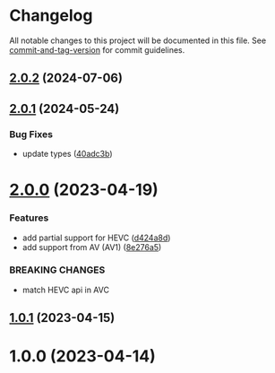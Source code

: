 # Changelog

All notable changes to this project will be documented in this file. See [commit-and-tag-version](https://github.com/absolute-version/commit-and-tag-version) for commit guidelines.

## [2.0.2](https://github.com/dmnsgn/media-codecs/compare/v2.0.1...v2.0.2) (2024-07-06)



## [2.0.1](https://github.com/dmnsgn/media-codecs/compare/v2.0.0...v2.0.1) (2024-05-24)


### Bug Fixes

* update types ([40adc3b](https://github.com/dmnsgn/media-codecs/commit/40adc3b5e9d5040b1b8ae0d3be5a8116a159cd55))



# [2.0.0](https://github.com/dmnsgn/media-codecs/compare/v1.0.1...v2.0.0) (2023-04-19)


### Features

* add partial support for HEVC ([d424a8d](https://github.com/dmnsgn/media-codecs/commit/d424a8dc28b5d18776b6cebe0b7554830dc8273c))
* add support from AV (AV1) ([8e276a5](https://github.com/dmnsgn/media-codecs/commit/8e276a5feb6f8ccbab1bb21d2948760faeb50538))


### BREAKING CHANGES

* match HEVC api in AVC



## [1.0.1](https://github.com/dmnsgn/media-codecs/compare/v1.0.0...v1.0.1) (2023-04-15)



# 1.0.0 (2023-04-14)
